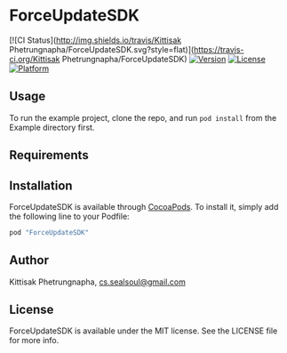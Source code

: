 # ForceUpdateSDK

[![CI Status](http://img.shields.io/travis/Kittisak Phetrungnapha/ForceUpdateSDK.svg?style=flat)](https://travis-ci.org/Kittisak Phetrungnapha/ForceUpdateSDK)
[![Version](https://img.shields.io/cocoapods/v/ForceUpdateSDK.svg?style=flat)](http://cocoapods.org/pods/ForceUpdateSDK)
[![License](https://img.shields.io/cocoapods/l/ForceUpdateSDK.svg?style=flat)](http://cocoapods.org/pods/ForceUpdateSDK)
[![Platform](https://img.shields.io/cocoapods/p/ForceUpdateSDK.svg?style=flat)](http://cocoapods.org/pods/ForceUpdateSDK)

## Usage

To run the example project, clone the repo, and run `pod install` from the Example directory first.

## Requirements

## Installation

ForceUpdateSDK is available through [CocoaPods](http://cocoapods.org). To install
it, simply add the following line to your Podfile:

```ruby
pod "ForceUpdateSDK"
```

## Author

Kittisak Phetrungnapha, cs.sealsoul@gmail.com

## License

ForceUpdateSDK is available under the MIT license. See the LICENSE file for more info.
